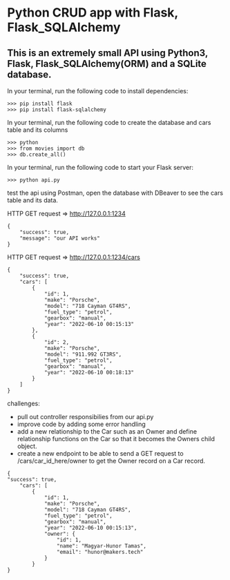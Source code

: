 # Python CRUD app with Flask, Flask_SQLAlchemy

## This is an extremely small API using Python3, Flask, Flask_SQLAlchemy(ORM) and a SQLite database.

In your terminal, run the following code to install dependencies:
```
>>> pip install flask
>>> pip install flask-sqlalchemy
```

In your terminal, run the following code to create the database and cars table and its columns
```
>>> python
>>> from movies import db
>>> db.create_all()
```

In your terminal, run the following code to start your Flask server:
```
>>> python api.py
```

test the api using Postman, open the database with DBeaver to see the cars table and its data.

HTTP GET request => http://127.0.0.1:1234
```
{
    "success": true,
    "message": "our API works"
}
```


HTTP GET request => http://127.0.0.1:1234/cars
```
{
    "success": true,
    "cars": [
        {
            "id": 1,
            "make": "Porsche",
            "model": "718 Cayman GT4RS",
            "fuel_type": "petrol",
            "gearbox": "manual",
            "year": "2022-06-10 00:15:13"
        },
        {
            "id": 2,
            "make": "Porsche",
            "model": "911.992 GT3RS",
            "fuel_type": "petrol",
            "gearbox": "manual",
            "year": "2022-06-10 00:18:13"
        }
    ]
}
```



challenges: 
* pull out controller responsibilies from our api.py
* improve code by adding some error handling
* add a new relationship to the Car such as an Owner and define relationship functions on the Car so that it becomes the Owners child object. 
* create a new endpoint to be able to send a GET request to /cars/car_id_here/owner to get the Owner record on a Car record.
```
{
"success": true,
    "cars": [
        {
            "id": 1,
            "make": "Porsche",
            "model": "718 Cayman GT4RS",
            "fuel_type": "petrol",
            "gearbox": "manual",
            "year": "2022-06-10 00:15:13",
            "owner": {
                "id": 1,
                "name": "Magyar-Hunor Tamas",
                "email": "hunor@makers.tech"
            }
        }
}
```


